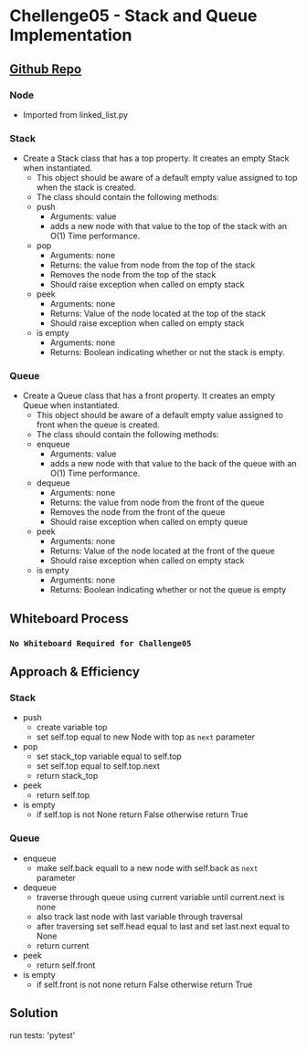 # Chellenge05 - Stack and Queue Implementation
## [Github Repo](https://github.com/ekalbers/data-structures-and-algorithms)
### Node
- Imported from linked_list.py
### Stack
- Create a Stack class that has a top property. It creates an empty Stack when instantiated.
  - This object should be aware of a default empty value assigned to top when the stack is created.
  - The class should contain the following methods:
  - push
    - Arguments: value
    - adds a new node with that value to the top of the stack with an O(1) Time performance.
  - pop
    - Arguments: none
    - Returns: the value from node from the top of the stack
    - Removes the node from the top of the stack
    - Should raise exception when called on empty stack
  - peek
    - Arguments: none
    - Returns: Value of the node located at the top of the stack
    - Should raise exception when called on empty stack
  - is empty
    - Arguments: none
    - Returns: Boolean indicating whether or not the stack is empty.

### Queue
- Create a Queue class that has a front property. It creates an empty Queue when instantiated.
  - This object should be aware of a default empty value assigned to front when the queue is created.
  - The class should contain the following methods:
  - enqueue
    - Arguments: value
    - adds a new node with that value to the back of the queue with an O(1) Time performance.
  - dequeue
    - Arguments: none
    - Returns: the value from node from the front of the queue
    - Removes the node from the front of the queue
    - Should raise exception when called on empty queue
  - peek
    - Arguments: none
    - Returns: Value of the node located at the front of the queue
    - Should raise exception when called on empty stack
  - is empty
    - Arguments: none
    - Returns: Boolean indicating whether or not the queue is empty

## Whiteboard Process
### `No Whiteboard Required for Challenge05`

## Approach & Efficiency
### Stack
- push
  - create variable top
  - set self.top equal to new Node with top as `next` parameter
- pop
  - set stack_top variable equal to self.top
  - set self.top equal to self.top.next
  - return stack_top
- peek
  - return self.top
- is empty
  - if self.top is not None return False otherwise return True

### Queue
- enqueue
  - make self.back equall to a new node with self.back as `next` parameter
- dequeue
  - traverse through queue using current variable until current.next is none
  - also track last node with last variable through traversal
  - after traversing set self.head equal to last and set last.next equal to None
  - return current
- peek
  - return self.front
- is empty
  - if self.front is not none return False otherwise return True

## Solution
run tests: 'pytest'
